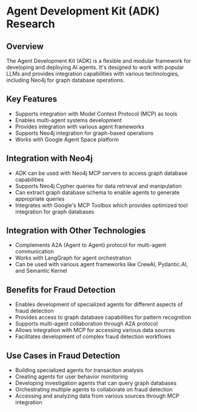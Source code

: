 # Agent Development Kit (ADK) Research

## Overview
The Agent Development Kit (ADK) is a flexible and modular framework for developing and deploying AI agents. It's designed to work with popular LLMs and provides integration capabilities with various technologies, including Neo4j for graph database operations.

## Key Features
- Supports integration with Model Context Protocol (MCP) as tools
- Enables multi-agent systems development
- Provides integration with various agent frameworks
- Supports Neo4j integration for graph-based operations
- Works with Google Agent Space platform

## Integration with Neo4j
- ADK can be used with Neo4j MCP servers to access graph database capabilities
- Supports Neo4j Cypher queries for data retrieval and manipulation
- Can extract graph database schema to enable agents to generate appropriate queries
- Integrates with Google's MCP Toolbox which provides optimized tool integration for graph databases

## Integration with Other Technologies
- Complements A2A (Agent to Agent) protocol for multi-agent communication
- Works with LangGraph for agent orchestration
- Can be used with various agent frameworks like CrewAI, Pydantic.AI, and Semantic Kernel

## Benefits for Fraud Detection
- Enables development of specialized agents for different aspects of fraud detection
- Provides access to graph database capabilities for pattern recognition
- Supports multi-agent collaboration through A2A protocol
- Allows integration with MCP for accessing various data sources
- Facilitates development of complex fraud detection workflows

## Use Cases in Fraud Detection
- Building specialized agents for transaction analysis
- Creating agents for user behavior monitoring
- Developing investigation agents that can query graph databases
- Orchestrating multiple agents to collaborate on fraud detection
- Accessing and analyzing data from various sources through MCP integration

